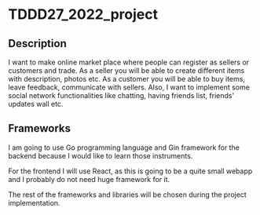 # TDDD27_2022_project

## Description

I want to make online market place where people can register as sellers or customers and trade. As a seller you will be able to create different items with description, photos etc. As a customer you will be able to buy items, leave feedback, communicate with sellers. Also, I want to implement some social network functionalities like chatting, having friends list, friends' updates wall etc. 

## Frameworks

I am going to use Go programming language and Gin framework for the backend because I would like to learn those instruments.

For the frontend I will use React, as this is going to be a quite small webapp and I probably do not need huge framework for it.

The rest of the frameworks and libraries will be chosen during the project implementation.